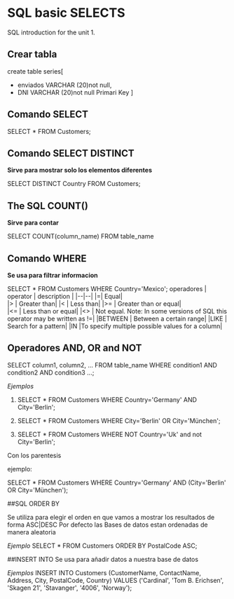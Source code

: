 # SQL basic SELECTS

SQL introduction for the unit 1.

## Crear tabla

create table series[
  * enviados VARCHAR (20)not null,
  *  DNI VARCHAR (20)not null Primari Key
 ]

## Comando **SELECT**

SELECT * FROM Customers;

## Comando SELECT DISTINCT

**Sirve para mostrar solo los elementos diferentes**

SELECT DISTINCT Country FROM Customers;

## The SQL COUNT()

**Sirve para contar**

SELECT COUNT(column_name)
FROM table_name

## Comando WHERE

**Se usa para filtrar informacion**

SELECT * FROM Customers
WHERE Country='Mexico'; 
operadores
| operator | description |
|--|--|
|=| 	Equal| 	
|> |	Greater than|
|< |	Less than|
|>= |	Greater than or equal|	
|<= |	Less than or equal|
|<> |	Not equal. Note: In some versions of SQL this operator may be written as !=|
|BETWEEN |	Between a certain range|
|LIKE |	Search for a pattern|
|IN |To specify multiple possible values for a column|

## Operadores AND, OR and NOT 


SELECT column1, column2, ...
FROM table_name
WHERE condition1 AND condition2 AND condition3 ...; 

*Ejemplos*
1. SELECT * FROM Customers
WHERE Country='Germany' AND City='Berlin';

2. SELECT * FROM Customers
WHERE City='Berlin' OR City='München';

3. SELECT * FROM Customers
WHERE NOT Country='Uk' and not City='Berlin';

Con los parentesis 

ejemplo:

SELECT * FROM Customers
WHERE Country='Germany' AND (City='Berlin' OR City='München'); 

##SQL ORDER BY

Se utiliza para elegir el orden en que vamos a mostrar los resultados de forma ASC|DESC
Por defecto las Bases de datos estan ordenadas de manera aleatoria

*Ejemplo*
SELECT * FROM Customers
ORDER BY PostalCode ASC;

##INSERT INTO
Se usa para añadir datos a nuestra base de datos

*Ejemplos*
INSERT INTO Customers (CustomerName, ContactName, Address, City, PostalCode, Country)
VALUES ('Cardinal', 'Tom B. Erichsen', 'Skagen 21', 'Stavanger', '4006', 'Norway');

